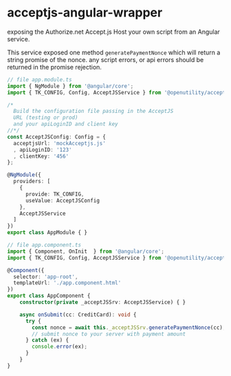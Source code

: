 # acceptjs-angular-wrapper

exposing the Authorize.net Accept.js Host your own script from an Angular service.

This service exposed one method ```generatePaymentNonce``` which will return a string promise of the nonce.
any script errors, or api errors should be returned in the promise rejection.

```ts
// file app.module.ts
import { NgModule } from '@angular/core';
import { TK_CONFIG, Config, AcceptJSService } from '@openutility/acceptjs-angular-wrapper';

/*
  Build the configuration file passing in the AcceptJS
  URL (testing or prod)
  and your apiLoginID and client key
//*/
const AcceptJSConfig: Config = {
  acceptjsUrl: 'mockAcceptjs.js'
  , apiLoginID: '123'
  , clientKey: '456'
};

@NgModule({
  providers: [
    {
      provide: TK_CONFIG,
      useValue: AcceptJSConfig
    },
    AcceptJSService
  ]
})
export class AppModule { }
```

```ts
// file app.component.ts
import { Component, OnInit  } from '@angular/core';
import { TK_CONFIG, Config, AcceptJSService } from '@openutility/acceptjs-angular-wrapper';

@Component({
  selector: 'app-root',
  templateUrl: './app.component.html'
})
export class AppComponent {
    constructor(private _acceptJSSrv: AcceptJSService) { }

    async onSubmit(cc: CreditCard): void {
      try {
        const nonce = await this._acceptJSSrv.generatePaymentNonce(cc);
        // submit nonce to your server with payment amount
      } catch (ex) {
        console.error(ex);
      }
    }
}
```
